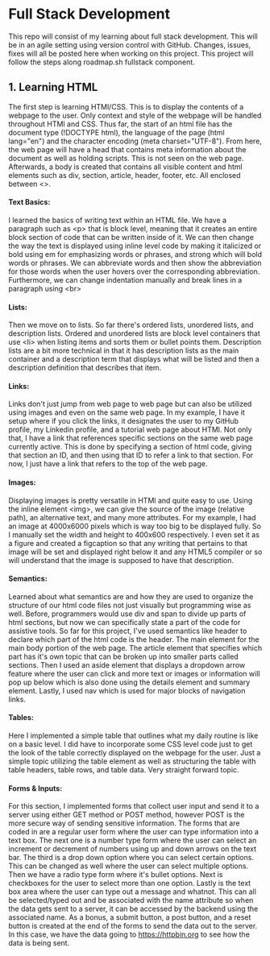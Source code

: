 # Full Stack Development
This repo will consist of my learning about full stack development. This will be in an agile setting using version control with GitHub. Changes, issues, fixes will all be posted here when working on this project.
This project will follow the steps along roadmap.sh fullstack component. 

## 1. Learning HTML
The first step is learning HTMl/CSS. This is to display the contents of a webpage to the user. Only context and style of the webpage will be handled throughout HTMl and CSS. Thus far, the
start of an html file has the document type (!DOCTYPE html), the language of the page (html lang="en") and the character encoding (meta charset="UTF-8"). From here, the web page
will have a head that contains meta information about the document as well as holding scripts. This is not seen on the web page. Afterwards, a body is created that contains all visible content and html elements such as div, 
section, article, header, footer, etc. All enclosed between <>.

#### Text Basics:
I learned the basics of writing text within an HTML file. We have a paragraph such as &lt;p&gt; that is block level, meaning that it creates an entire block section of code that can be written inside of it. We can then change the way the text is displayed using inline level code by making it italicized or bold using em for emphasizing words or phrases, and strong which will bold words or phrases. We can abbreviate words and then show the abbreviation for those words when the user hovers over the corresponding abbreviation. Furthermore, we can change indentation manually and break lines in a paragraph using &lt;br&gt;

#### Lists:
Then we move on to lists. So far there's ordered lists, unordered lists, and description lists. Ordered and unordered lists are block level containers that use &lt;li&gt; when listing items and sorts them or bullet points them. Description lists are a bit more technical in that it has description lists as the main container and a description term that displays what will be listed and then a description definition that describes that item.

#### Links:
Links don't just jump from web page to web page but can also be utilized using images and even on the same web page. In my example, I have it setup where if you click the links, it designates the user to my GitHub profile, my Linkedin profile, and a tutorial web page about HTMl. Not only that, I have a link that references specific sections on the same web page currently active. This is done by specifying a section of html code, giving that section an ID, and then using that ID to refer a link to that section. For now, I just have a link that refers to the top of the web page.

#### Images:
Displaying images is pretty versatile in HTMl and quite easy to use. Using the inline element &lt;img&gt;, we can give the source of the image (relative path), an alternative text, and many more attributes. For my example, I had an image at 4000x6000 pixels which is way too big to be displayed fully. So I manually set the width and height to 400x600 respectively. I even set it as a figure and created a figcaption so that any writing that pertains to that image will be set and displayed right below it and any HTML5 compiler or so will understand that the image is supposed to have that description.

#### Semantics:
Learned about what semantics are and how they are used to organize the structure of our html code files not just visually but programming wise as well. Before, programmers would use div and span to divide up parts of html sections, but now we can specifically state a part of the code for assistive tools. So far for this project, I've used semantics like header to declare which part of the html code is the header. The main element for the main body portion of the web page. The article element that specifies which part has it's own topic that can be broken up into smaller parts called sections. Then I used an aside element that displays a dropdown arrow feature where the user can click and more text or images or information will pop up below which is also done using the details element and summary element. Lastly, I used nav which is used for major blocks of navigation links.

#### Tables:
Here I implemented a simple table that outlines what my daily routine is like on a basic level. I did have to incorporate some CSS level code just to get the look of the table correctly displayed on the webpage for the user. Just a simple topic utilizing the table element as well as structuring the table with table headers, table rows, and table data. Very straight forward topic.

#### Forms & Inputs:
For this section, I implemented forms that collect user input and send it to a server using either GET method or POST method, however POST is the more secure way of sending sensitive information. The forms that are coded in are a regular user form where the user can type information into a text box. The next one is a number type form where the user can select an increment or decrement of numbers using up and down arrows on the text bar. The third is a drop down option where you can select certain options. This can be changed as well where the user can select multiple options. Then we have a radio type form where it's bullet options. Next is checkboxes for the user to select more than one option. Lastly is the text box area where the user can type out a message and whatnot. This can all be selected/typed out and be associated with the name attribute so when the data gets sent to a server, it can be accessed by the backend using the associated name. As a bonus, a submit button, a post button, and a reset button is created at the end of the forms to send the data out to the server. In this case, we have the data going to https://httpbin.org to see how the data is being sent.